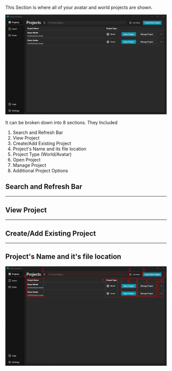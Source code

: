 This Section is where all of your avatar and world projects are shown.

![VRChat Creator Companion Project Section](./Images/VRCCC_Projects_Section.png)

It can be broken down into 8 sections. They Included

1. Search and Refresh Bar
2. View Project
3. Create/Add Existing Project
4. Project's Name and its file location 
5. Project Type (World/Avatar)
6. Open Project
7. Manage Project
8. Additional Project Options

## Search and Refresh Bar

---

##  View Project

---

## Create/Add Existing Project

---

## Project's Name and it's file location
![VRCHat Creator Companion Project Breakdown](./Images/VRCCC_Projects_Section_Breakdown.png)